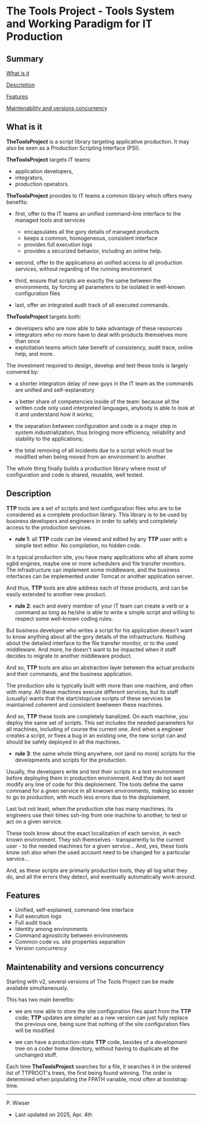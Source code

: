 # The Tools Project - Tools System and Working Paradigm for IT Production

## Summary

[What is it](#what-is-it)

[Description](#description)

[Features](#features)

[Maintenability and versions concurrency](#maintenability-and-versions-concurrency)

## What is it

__TheToolsProject__ is a script library targeting applicative production. It may also be seen as a Production Scripting Interface (PSI).

__TheToolsProject__ targets IT teams:

- application developers,
- integrators,
- production operators.

__TheToolsProject__ provides to IT teams a common library which offers many benefits:
 
- first, offer to the IT teams an unified command-line interface to the managed tools and services
  
  - encapsulates all the gory details of managed products
  - keeps a common, homogeneous, consistent interface
  - provides full execution logs
  - provides a securized behavior, including an online help.

- second, offer to the applications an unified access to all production services, without regarding of the running environment

- third, ensure that scripts are exactly the same between the environments, by forcing all parameters to be isolated in well-known configuration files

- last, offer an integrated audit track of all executed commands.

__TheToolsProject__ targets both:

- developers who are now able to take advantage of these resources
- integrators who no more have to deal with products themselves more than once
- exploitation teams which take benefit of consistency, audit trace, online help, and more.

The investment required to design, develop and test these tools is largely convered by:

- a shorter integration delay of new guys in the IT team as the commands are unified and self-explanatory

- a better share of competencies inside of the team: because all the written code only used interpreted languages, anybody is able to look at it and understand how it works;

- the separation between configuration and code is a major step in system industrialization, thus bringing more efficiency, reliability and stability to the applications;

- the total removing of all incidents due to a script which must be modified when being moved from an environment to another.

The whole thing finally builds a production library where most of configuration and code is shared, reusable, well tested.

## Description

__TTP__ tools are a set of scripts and text configuration files who are to be considered as a complete production library. This library is to be used by business developers and engineers in order to safely and completely access to the production services.

- __rule 1__: all __TTP__ code can be viewed and edited by any __TTP__ user with a simple text editor. No compilation, no hidden code.

In a typical production site, you have many applications who all share some sgbd engines, maybe one or more schedulers and file transfer monitors. The infrastructure can implement some middleware, and the business interfaces can be implemented under Tomcat or another application server.

And thus, __TTP__ tools are able address each of these products, and can be easily extended to another new product.

- __rule 2__: each and every member of your IT team can create a verb or a command as long as he/she is able to write a simple script and willing to respect some well-known coding rules.

But business developer who writes a script for his application doesn't want to know anything about all the gory details of the infrastructure. Nothing about the detailed interface to the file transfer monitor, or to the used middleware. And more, he doesn't want to be impacted when it staff decides to migrate to another middleware product.

And so, __TTP__ tools are also an abstraction layer between the actual products and their commands, and the business application.

The production site is typically built with more than one machine, and often with many. All these machines execute different services, but its staff (usually) wants that the start/stop/use scripts of these services be maintained coherent and consistent beetween these machines.

And so, __TTP__ these tools are completely banalized. On each machine, you deploy the same set of scripts. This set includes the needed parameters for all machines, including of course the current one. And when a engineer creates a script, or fixes a bug in an existing one, the new script can and should be safely deployed in all the machines.

- __rule 3__: the same whole thing anywhere, not (and no more) scripts for the developments and scripts for the production.

Usually, the developers write and test their scripts in a test environment before deploying them in production environment. And they do not want modify any line of code for this deploiement. The tools define the same command for a given service in all knwown environments, making so easier to go to production, with much less errors due to the deploiement.

Last but not least, when the production site has many machines, its engineers use their times ssh-ing from one machine to another, to test or act on a given service.

These tools know about the exact localization of each service, in each known environment. They ssh themselves - transparently to the current user - to the needed machines for a given service... And, yes, these tools know ssh also when the used account need to be changed for a particular service...

And, as these scripts are primarly production tools, they all log what they do, and all the errors they detect, and eventually automatically work-around.

## Features

- Unified, self-explained, command-line interface
- Full execution logs
- Full audit track
- Identity among environments
- Command agnosticity between environments
- Common code vs. site properties separation
- Version concurrency

## Maintenability and versions concurrency

Starting with v2, several versions of The Tools Project can be made available simultaneously.

This has two main benefits:

- we are now able to store the site configuration files apart from the __TTP__ code; __TTP__ updates are simpler as a new version can just fully replace the previous one, being sure that nothing of the site configuration files will be modified

- we can have a production-state __TTP__ code, besides of a development tree on a coder home directory, without having to duplicate all the unchanged stuff.

Each time __TheToolsProject__ searches for a file, it searches it in the ordered list of TTPROOT's trees, the first being found winning. The order is determined when populating the FPATH variable, most often at bootstrap time.

---
P. Wieser
- Last updated on 2025, Apr. 4th
